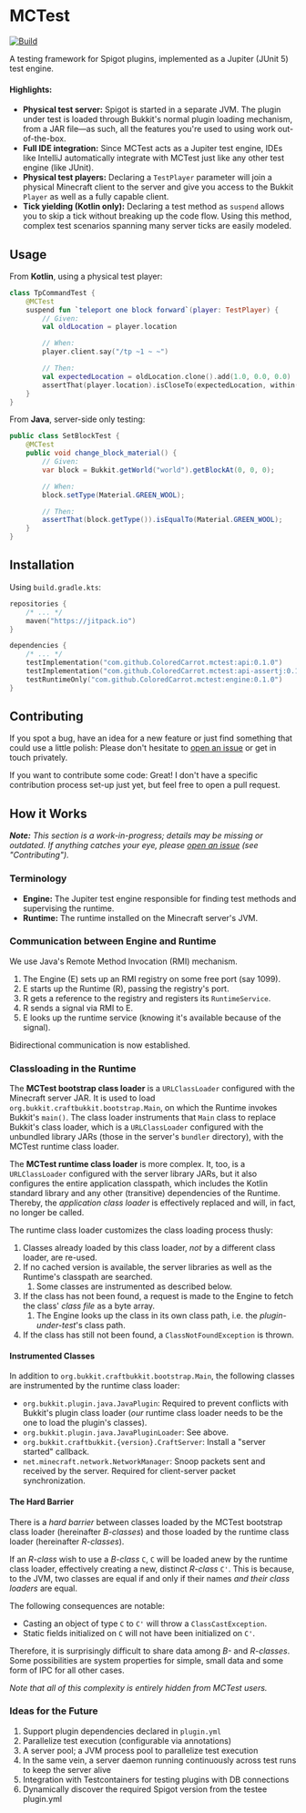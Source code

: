 # MCTest

[![Build](https://github.com/ColoredCarrot/mctest/actions/workflows/build.yml/badge.svg)](https://github.com/ColoredCarrot/mctest/actions/workflows/build.yml)

A testing framework for Spigot plugins, implemented as a Jupiter (JUnit 5) test engine.

#### Highlights:

- **Physical test server:** Spigot is started in a separate JVM.
  The plugin under test is loaded through Bukkit's normal plugin loading mechanism,
  from a JAR file&mdash;as such, all the features you're used to using work out-of-the-box.
- **Full IDE integration:** Since MCTest acts as a Jupiter test engine,
  IDEs like IntelliJ automatically integrate with MCTest just like any other test engine (like JUnit).
- **Physical test players:** Declaring a `TestPlayer` parameter
  will join a physical Minecraft client to the server
  and give you access to the Bukkit `Player` as well as a fully capable client.
- **Tick yielding (Kotlin only):** Declaring a test method as `suspend`
  allows you to skip a tick without breaking up the code flow.
  Using this method, complex test scenarios spanning many server ticks are easily modeled.

## Usage

From **Kotlin**, using a physical test player:

```kotlin
class TpCommandTest {
    @MCTest
    suspend fun `teleport one block forward`(player: TestPlayer) {
        // Given:
        val oldLocation = player.location

        // When:
        player.client.say("/tp ~1 ~ ~")

        // Then:
        val expectedLocation = oldLocation.clone().add(1.0, 0.0, 0.0)
        assertThat(player.location).isCloseTo(expectedLocation, within(1e-7))
    }
}
```

From **Java**, server-side only testing:

```java
public class SetBlockTest {
    @MCTest
    public void change_block_material() {
        // Given:
        var block = Bukkit.getWorld("world").getBlockAt(0, 0, 0);

        // When:
        block.setType(Material.GREEN_WOOL);

        // Then:
        assertThat(block.getType()).isEqualTo(Material.GREEN_WOOL);
    }
}
```

## Installation

Using `build.gradle.kts`:

```kotlin
repositories {
    /* ... */
    maven("https://jitpack.io")
}

dependencies {
    /* ... */
    testImplementation("com.github.ColoredCarrot.mctest:api:0.1.0")
    testImplementation("com.github.ColoredCarrot.mctest:api-assertj:0.1.0") // Optional
    testRuntimeOnly("com.github.ColoredCarrot.mctest:engine:0.1.0")
}
```

## Contributing

If you spot a bug, have an idea for a new feature or just find something that could use a little polish:
Please don't hesitate to [open an issue](https://github.com/ColoredCarrot/mctest/issues/new)
or get in touch privately.

If you want to contribute some code: Great!
I don't have a specific contribution process set-up just yet,
but feel free to open a pull request.

## How it Works

***Note:**
This section is a work-in-progress; details may be missing or outdated.
If anything catches your eye, please [open an issue](https://github.com/ColoredCarrot/mctest/issues/new)
(see "Contributing").*

### Terminology

- **Engine:** The Jupiter test engine responsible for finding test methods and supervising the runtime.
- **Runtime:** The runtime installed on the Minecraft server's JVM.

### Communication between Engine and Runtime

We use Java's Remote Method Invocation (RMI) mechanism.

1. The Engine (E) sets up an RMI registry on some free port (say 1099).
2. E starts up the Runtime (R), passing the registry's port.
3. R gets a reference to the registry and registers its `RuntimeService`.
4. R sends a signal via RMI to E.
5. E looks up the runtime service (knowing it's available because of the signal).

Bidirectional communication is now established.

### Classloading in the Runtime

The **MCTest bootstrap class loader** is a `URLClassLoader` configured with the Minecraft server JAR.
It is used to load `org.bukkit.craftbukkit.bootstrap.Main`,
on which the Runtime invokes Bukkit's `main()`.
The class loader instruments that `Main` class to replace Bukkit's class loader,
which is a `URLClassLoader` configured with the unbundled library JARs
(those in the server's `bundler` directory),
with the MCTest runtime class loader.

The **MCTest runtime class loader** is more complex.
It, too, is a `URLClassLoader` configured with the server library JARs,
but it also configures the entire application classpath,
which includes the Kotlin standard library and any other (transitive) dependencies of the Runtime.
Thereby, the *application class loader* is effectively replaced
and will, in fact, no longer be called.

The runtime class loader customizes the class loading process thusly:

1. Classes already loaded by this class loader, *not* by a different class loader, are re-used.
2. If no cached version is available, the server libraries as well as the Runtime's classpath are searched.
    1. Some classes are instrumented as described below.
3. If the class has not been found, a request is made to the Engine to fetch the class' *class file* as a byte array.
    1. The Engine looks up the class in its own class path, i.e. the *plugin-under-test*'s class path.
4. If the class has still not been found, a `ClassNotFoundException` is thrown.

#### Instrumented Classes

In addition to `org.bukkit.craftbukkit.bootstrap.Main`,
the following classes are instrumented by the runtime class loader:

- `org.bukkit.plugin.java.JavaPlugin`: Required to prevent conflicts with Bukkit's plugin class loader
  (*our* runtime class loader needs to be the one to load the plugin's classes).
- `org.bukkit.plugin.java.JavaPluginLoader`: See above.
- `org.bukkit.craftbukkit.{version}.CraftServer`: Install a "server started" callback.
- `net.minecraft.network.NetworkManager`: Snoop packets sent and received by the server.
  Required for client-server packet synchronization.

#### The Hard Barrier

There is a *hard barrier* between classes loaded by the MCTest bootstrap class loader (hereinafter *B-classes*)
and those loaded by the runtime class loader (hereinafter *R-classes*).

If an *R-class* wish to use a *B-class* `C`,
`C` will be loaded anew by the runtime class loader,
effectively creating a new, distinct *R-class* `C'`.
This is because, to the JVM, two classes are equal if and only if
their names *and their class loaders* are equal.

The following consequences are notable:

- Casting an object of type `C` to `C'` will throw a `ClassCastException`.
- Static fields initialized on `C` will not have been initialized on `C'`.

Therefore, it is surprisingly difficult to share data among *B-* and *R-classes*.
Some possibilities are system properties for simple, small data and
some form of IPC for all other cases.

*Note that all of this complexity is entirely hidden from MCTest users.*


### Ideas for the Future

1. Support plugin dependencies declared in `plugin.yml`
2. Parallelize test execution (configurable via annotations)
3. A server pool; a JVM process pool to parallelize test execution
4. In the same vein, a server daemon running continuously across test runs to keep the server alive
5. Integration with Testcontainers for testing plugins with DB connections
6. Dynamically discover the required Spigot version from the testee plugin.yml
